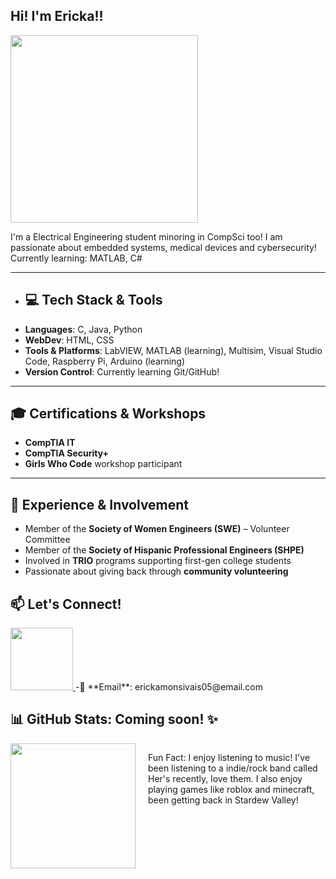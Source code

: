 ## Hi! I'm Ericka!!

<img src="https://user-images.githubusercontent.com/74038190/236119160-976a0405-caa7-470c-9356-16d43402ea0a.gif" width="300">

I'm a Electrical Engineering student minoring in CompSci too!
I am passionate about embedded systems, medical devices and cybersecurity!  
Currently learning: MATLAB, C#

---

- ## 💻 Tech Stack & Tools
- **Languages**: C, Java, Python
- **WebDev**: HTML, CSS
- **Tools & Platforms**: LabVIEW, MATLAB (learning), Multisim, Visual Studio Code, Raspberry Pi, Arduino (learning)
- **Version Control**: Currently learning Git/GitHub!

---

## 🎓 Certifications & Workshops
- **CompTIA IT**
- **CompTIA Security+**
- **Girls Who Code** workshop participant

---

## 💼 Experience & Involvement
- Member of the **Society of Women Engineers (SWE)** – Volunteer Committee
- Member of the **Society of Hispanic Professional Engineers (SHPE)**
- Involved in **TRIO** programs supporting first-gen college students
- Passionate about giving back through **community volunteering**


## 📫 Let's Connect!
<a href="https://www.linkedin.com/in/ericka-monsivais-segundo/" target="_blank">
  <img src="https://user-images.githubusercontent.com/74038190/235294012-0a55e343-37ad-4b0f-924f-c8431d9d2483.gif" width="100">
</a>
-📧 **Email**: erickamonsivais05@email.com


## 📊 GitHub Stats: Coming soon! ✨ 

<div style="display: flex; align-items: left;">
  <img src="https://user-images.githubusercontent.com/74038190/216655818-2e7b9a31-49bf-4744-85a8-db8a2577c45c.gif" width="200" style="margin-right: 20px;">
  <p>
    Fun Fact: I enjoy listening to music! I've been listening to a indie/rock band called Her's recently, love them. I also enjoy playing games
    like roblox and minecraft, been getting back in Stardew Valley!
  </p>
</div>




